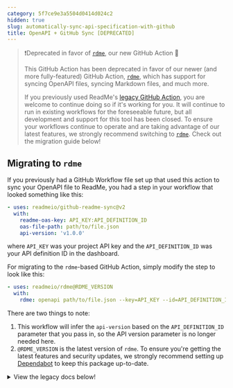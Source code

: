 ```yaml
---
category: 5f7ce9e3a5504d0414d024c2
hidden: true
slug: automatically-sync-api-specification-with-github
title: OpenAPI + GitHub Sync [DEPRECATED]
---
```


<!--

Hello curious raw Markdown reader! 👋
This Markdown page is syncing to ReadMe via the `rdme` GitHub Action 🦉
Read more [on our main documentation page](rdme.md)

-->

> ❗️Deprecated in favor of [`rdme`](https://docs.readme.com/docs/rdme), our new GitHub Action 🔁
>
> This GitHub Action has been deprecated in favor of our newer (and more fully-featured) GitHub Action, [`rdme`](https://docs.readme.com/docs/rdme), which has support for syncing OpenAPI files, syncing Markdown files, and much more.
>
> If you previously used ReadMe's [legacy GitHub Action](#legacy-docs), you are welcome to continue doing so if it's working for you. It will continue to run in existing workflows for the foreseeable future, but all development and support for this tool has been closed. To ensure your workflows continue to operate and are taking advantage of our latest features, we strongly recommend switching to [`rdme`](https://docs.readme.com/docs/rdme). Check out the migration guide below!

## Migrating to `rdme`

If you previously had a GitHub Workflow file set up that used this action to sync your OpenAPI file to ReadMe, you had a step in your workflow that looked something like this:

```yml
- uses: readmeio/github-readme-sync@v2
  with:
    readme-oas-key: API_KEY:API_DEFINITION_ID
    oas-file-path: path/to/file.json
    api-version: 'v1.0.0'
```

where `API_KEY` was your project API key and the `API_DEFINITION_ID` was your API definition ID in the dashboard.

For migrating to the `rdme`-based GitHub Action, simply modify the step to look like this:

```yml
- uses: readmeio/rdme@RDME_VERSION
  with:
    rdme: openapi path/to/file.json --key=API_KEY --id=API_DEFINITION_ID
```

There are two things to note:

1. This workflow will infer the `api-version` based on the `API_DEFINITION_ID` parameter that you pass in, so the API version parameter is no longer needed here.
2. `@RDME_VERSION` is the latest version of `rdme`. To ensure you're getting the latest features and security updates, we strongly recommend setting up [Dependabot](https://docs.github.com/code-security/supply-chain-security/keeping-your-dependencies-updated-automatically/keeping-your-actions-up-to-date-with-dependabot) to keep this package up-to-date.

<details>

<summary>View the legacy docs below!</summary>

## Legacy Docs

With [GitHub Actions](https://github.com/features/actions), it's super easy to automatically sync your OpenAPI document whenever changes occur in your GitHub repo!

> ❗️Deprecated workflow instructions below
>
> Just as a reminder, the `readmeio/github-readme-sync` GitHub Action that's described below is now deprecated. The instructions are preserved for posterity. We strongly recommend all new and existing workflows to use our newest GitHub Action: [`rdme`](https://docs.readme.com/docs/rdme)!

Just create a new file in your GitHub repository called `.github/workflows/readme-github-sync.yml` and populate it with the template below. You only fill in one parameter from the ReadMe Dashboard and you'll be good to go!

Any subsequent commits to the `main` or `master` branch (whichever is your default branch—you can also specify any GitHub event of your choice—see [GitHub's docs](https://docs.github.com/en/free-pro-team@latest/actions/reference/workflow-syntax-for-github-actions#on) for more info) will automatically trigger the sync process and upload your specified OpenAPI file to ReadMe.

```yaml .github/workflows/readme-api-sync.yml
name: Sync OAS to ReadMe
on:
  push:
    branches:
      - main
      - master
jobs:
  build:
    runs-on: ubuntu-latest
    steps:
      - uses: actions/checkout@v2
      - uses: readmeio/github-readme-sync@v2
        with:
          readme-oas-key: 'unique-key-from-dashboard'

          # OPTIONAL CONFIG, use if necessary
          # oas-file-path: './swagger.json'
          # api-version: 'v1.0.0'
```

> 🚧 Public Repo? Secretly store your ReadMe API Key!
>
> GitHub Actions have a way to securely store sensitive information (such as your ReadMe API Key and API Specification ID), so it isn't publicly visible. You can read more [in their documentation](https://help.github.com/en/actions/automating-your-workflow-with-github-actions/creating-and-using-encrypted-secrets#creating-encrypted-secrets).

| Parameter      | Description                                                                                                                                                                                                                                                                                     |
| :------------- | :---------------------------------------------------------------------------------------------------------------------------------------------------------------------------------------------------------------------------------------------------------------------------------------------- |
| readme-oas-key | **Required** This value can be obtained from the project dashboard when adding a new API to your project. For migrating existing APIs, see [here](#migrating-existing-apis-to-github-sync).                                                                                                     |
| oas-file-path  | **Optional** Path to OpenAPI document that will be synced to ReadMe. By default, we try to find the spec file in the directory automatically (i.e. if it's a JSON or YAML file with filenames like `swagger`, `oas`, or `openapi`).                                                             |
| api-version    | **Optional** Existing ReadMe Version to upload to. By default, we use the version specified in the spec file.[Versions in ReadMe](doc:versions) and [specifying the version in the OpenAPI Info object](https://github.com/OAI/OpenAPI-Specification/blob/master/versions/3.1.0.md#info-object) |

### Migrating Existing APIs to GitHub Sync

If you want to migrate APIs that are already synced into ReadMe via another mechanism, it's super easy! The value for `readme-oas-key` is your [ReadMe Project API Key](https://docs.readme.com/developers/docs/authentication#api-key-quick-start) and the API Specification ID (pictured below) separated by a colon (i.e. `apiKey:apiSpecId`).

![](https://files.readme.io/9a89ed3-id.png)

Use `readme-oas-key` in your `.github/workflows/readme-github-sync.yml` file and any subsequent pushes to the `master` branch (or whichever branch(es) you specify in your workflow file) in that GitHub repository will sync that OpenAPI file to ReadMe!

> 📘 Keeping Your GitHub Action Up-to-Date
>
> To ensure that you're on the latest version of our GitHub Action (along with all of your project dependencies), we highly recommend [setting up Dependabot](https://docs.github.com/en/free-pro-team@latest/github/administering-a-repository/enabling-and-disabling-version-updates), which automatically updates your project dependencies (including this one!). As a fallback, we recommend keeping your version of the `github-readme-sync` package set to `v2` as denoted above, which ensures that your workflow will execute the latest available version within the version 2 range.

### Troubleshooting

If you're seeing failures with the GitHub Action and need to troubleshoot the issue, we provide comprehensive step-by-step debug logs. We may ask for these logs (as well as a copy of your API specification file) when you contact our support team. You can enable [Step Debug Logs](https://github.com/actions/toolkit/blob/main/docs/action-debugging.md#step-debug-logs) in your GitHub Actions workflow by [setting the repository secret](https://help.github.com/en/actions/automating-your-workflow-with-github-actions/creating-and-using-encrypted-secrets#creating-encrypted-secrets) `ACTIONS_STEP_DEBUG` to `true`. For more information on accessing, downloading, and deleting logs, check out [GitHub's documentation](https://docs.github.com/en/free-pro-team@latest/actions/managing-workflow-runs/using-workflow-run-logs).

> 🚧 Debug Logs May Contain Sensitive Information
>
> Enabling [Step Debug Logs](https://github.com/actions/toolkit/blob/main/docs/action-debugging.md#step-debug-logs) will produce comprehensive logging for **all** of your GitHub Action workflows. While we sanitize all logging output to prevent API keys from being visible, the logs may contain other sensitive information (from ReadMe and any other services that you use). Anybody with read access to the repository will be able to see these logs.
>
> We **strongly recommend** that you only enable this setting in private repositories. If working in a public repository, we suggest creating a separate private repository with your GitHub workflow and OpenAPI/Swagger files before enabling this debugger.
>
> If you do enable Step Debug Logs in your repository and your logs produce sensitive information, here are [GitHub's docs on deleting logs](https://docs.github.com/en/free-pro-team@latest/actions/managing-workflow-runs/using-workflow-run-logs#deleting-logs).

### Example

Want to see the GitHub Action in action? Check out this example repository: [kanadgupta/metrotransit-nextrip-oas](https://github.com/kanadgupta/metrotransit-nextrip-oas)

To see an example where multiple OpenAPI/Swagger files are synced in the same repository, check out [jesseyowell/oas-test-files](https://github.com/jesseyowell/oas-test-files).
